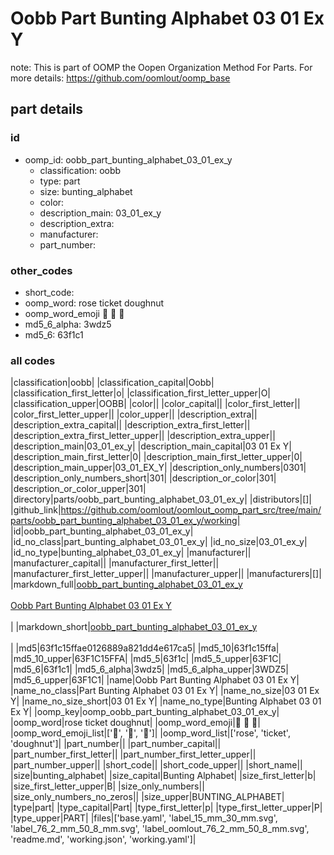 # Oobb Part Bunting Alphabet 03 01 Ex Y  

note: This is part of OOMP the Oopen Organization Method For Parts. For more details: https://github.com/oomlout/oomp_base

##  part details





### id
* oomp_id: oobb_part_bunting_alphabet_03_01_ex_y
  * classification: oobb
  * type: part
  * size: bunting_alphabet
  * color: 
  * description_main: 03_01_ex_y
  * description_extra: 
  * manufacturer: 
  * part_number: 

### other_codes
* short_code: 
* oomp_word: rose ticket doughnut
* oomp_word_emoji :rose: :ticket: :doughnut:
* md5_6_alpha: 3wdz5
* md5_6: 63f1c1

### all codes 
|classification|oobb|
|classification_capital|Oobb|
|classification_first_letter|o|
|classification_first_letter_upper|O|
|classification_upper|OOBB|
|color||
|color_capital||
|color_first_letter||
|color_first_letter_upper||
|color_upper||
|description_extra||
|description_extra_capital||
|description_extra_first_letter||
|description_extra_first_letter_upper||
|description_extra_upper||
|description_main|03_01_ex_y|
|description_main_capital|03 01 Ex Y|
|description_main_first_letter|0|
|description_main_first_letter_upper|0|
|description_main_upper|03_01_EX_Y|
|description_only_numbers|0301|
|description_only_numbers_short|301|
|description_or_color|301|
|description_or_color_upper|301|
|directory|parts/oobb_part_bunting_alphabet_03_01_ex_y|
|distributors|[]|
|github_link|https://github.com/oomlout/oomlout_oomp_part_src/tree/main/parts/oobb_part_bunting_alphabet_03_01_ex_y/working|
|id|oobb_part_bunting_alphabet_03_01_ex_y|
|id_no_class|part_bunting_alphabet_03_01_ex_y|
|id_no_size|03_01_ex_y|
|id_no_type|bunting_alphabet_03_01_ex_y|
|manufacturer||
|manufacturer_capital||
|manufacturer_first_letter||
|manufacturer_first_letter_upper||
|manufacturer_upper||
|manufacturers|[]|
|markdown_full|[oobb_part_bunting_alphabet_03_01_ex_y](https://github.com/oomlout/oomlout_oomp_part_src/tree/main/parts/oobb_part_bunting_alphabet_03_01_ex_y/working)<br>[](https://github.com/oomlout/oomlout_oomp_part_src/tree/main/parts/oobb_part_bunting_alphabet_03_01_ex_y/working)<br>[Oobb Part Bunting Alphabet 03 01 Ex Y](https://github.com/oomlout/oomlout_oomp_part_src/tree/main/parts/oobb_part_bunting_alphabet_03_01_ex_y/working)<br><br>|
|markdown_short|[oobb_part_bunting_alphabet_03_01_ex_y](https://github.com/oomlout/oomlout_oomp_part_src/tree/main/parts/oobb_part_bunting_alphabet_03_01_ex_y/working)<br><br>|
|md5|63f1c15ffae0126889a821dd4e617ca5|
|md5_10|63f1c15ffa|
|md5_10_upper|63F1C15FFA|
|md5_5|63f1c|
|md5_5_upper|63F1C|
|md5_6|63f1c1|
|md5_6_alpha|3wdz5|
|md5_6_alpha_upper|3WDZ5|
|md5_6_upper|63F1C1|
|name|Oobb Part Bunting Alphabet 03 01 Ex Y|
|name_no_class|Part Bunting Alphabet 03 01 Ex Y|
|name_no_size|03 01 Ex Y|
|name_no_size_short|03 01 Ex Y|
|name_no_type|Bunting Alphabet 03 01 Ex Y|
|oomp_key|oomp_oobb_part_bunting_alphabet_03_01_ex_y|
|oomp_word|rose ticket doughnut|
|oomp_word_emoji|:rose: :ticket: :doughnut:|
|oomp_word_emoji_list|[':rose:', ':ticket:', ':doughnut:']|
|oomp_word_list|['rose', 'ticket', 'doughnut']|
|part_number||
|part_number_capital||
|part_number_first_letter||
|part_number_first_letter_upper||
|part_number_upper||
|short_code||
|short_code_upper||
|short_name||
|size|bunting_alphabet|
|size_capital|Bunting Alphabet|
|size_first_letter|b|
|size_first_letter_upper|B|
|size_only_numbers||
|size_only_numbers_no_zeros||
|size_upper|BUNTING_ALPHABET|
|type|part|
|type_capital|Part|
|type_first_letter|p|
|type_first_letter_upper|P|
|type_upper|PART|
|files|['base.yaml', 'label_15_mm_30_mm.svg', 'label_76_2_mm_50_8_mm.svg', 'label_oomlout_76_2_mm_50_8_mm.svg', 'readme.md', 'working.json', 'working.yaml']|
